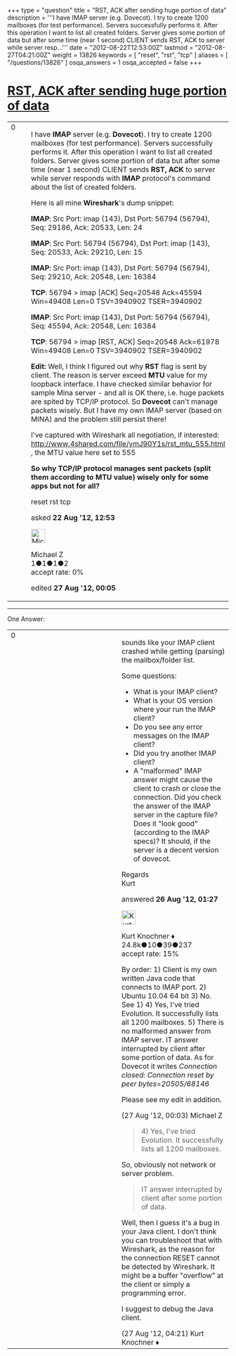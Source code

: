 +++
type = "question"
title = "RST, ACK after sending huge portion of data"
description = '''I have IMAP server (e.g. Dovecot). I try to create 1200 mailboxes (for test performance). Servers successfully performs it. After this operation I want to list all created folders. Server gives some portion of data but after some time (near 1 second) CLIENT sends RST, ACK to server while server resp...'''
date = "2012-08-22T12:53:00Z"
lastmod = "2012-08-27T04:21:00Z"
weight = 13826
keywords = [ "reset", "rst", "tcp" ]
aliases = [ "/questions/13826" ]
osqa_answers = 1
osqa_accepted = false
+++

<div class="headNormal">

# [RST, ACK after sending huge portion of data](/questions/13826/rst-ack-after-sending-huge-portion-of-data)

</div>

<div id="main-body">

<div id="askform">

<table id="question-table" style="width:100%;"><colgroup><col style="width: 50%" /><col style="width: 50%" /></colgroup><tbody><tr class="odd"><td style="width: 30px; vertical-align: top"><div class="vote-buttons"><span id="post-13826-upvote" class="ajax-command post-vote up" rel="nofollow" title="I like this post (click again to cancel)"> </span><div id="post-13826-score" class="post-score" title="current number of votes">0</div><span id="post-13826-downvote" class="ajax-command post-vote down" rel="nofollow" title="I dont like this post (click again to cancel)"> </span> <span id="favorite-mark" class="ajax-command favorite-mark" rel="nofollow" title="mark/unmark this question as favorite (click again to cancel)"> </span><div id="favorite-count" class="favorite-count"></div></div></td><td><div id="item-right"><div class="question-body"><p>I have <strong>IMAP</strong> server (e.g. <strong>Dovecot</strong>). I try to create 1200 mailboxes (for test performance). Servers successfully performs it. After this operation I want to list all created folders. Server gives some portion of data but after some time (near 1 second) CLIENT sends <strong>RST, ACK</strong> to server while server responds with <strong>IMAP</strong> protocol's command about the list of created folders.</p><p>Here is all mine <strong>Wireshark</strong>'s dump snippet:</p><p><strong>IMAP</strong>: Src Port: imap (143), Dst Port: 56794 (56794), Seq: 29186, Ack: 20533, Len: 24</p><p><strong>IMAP</strong>: Src Port: 56794 (56794), Dst Port: imap (143), Seq: 20533, Ack: 29210, Len: 15</p><p><strong>IMAP</strong>: Src Port: imap (143), Dst Port: 56794 (56794), Seq: 29210, Ack: 20548, Len: 16384</p><p><strong>TCP</strong>: 56794 &gt; imap [ACK] Seq=20548 Ack=45594 Win=49408 Len=0 TSV=3940902 TSER=3940902</p><p><strong>IMAP</strong>: Src Port: imap (143), Dst Port: 56794 (56794), Seq: 45594, Ack: 20548, Len: 16384</p><p><strong>TCP</strong>: 56794 &gt; imap [RST, ACK] Seq=20548 Ack=61978 Win=49408 Len=0 TSV=3940902 TSER=3940902</p><p><strong>Edit:</strong> Well, I think I figured out why <strong>RST</strong> flag is sent by client. The reason is server exceed <strong>MTU</strong> value for my loopback interface. I have checked similar behavior for sample Mina server - and all is OK there, i.e. huge packets are spited by TCP/IP protocol. So <strong>Dovecot</strong> can't manage packets wisely. But I have my own IMAP server (based on MINA) and the problem still persist there!</p><p>I've captured with Wireshark all negotiation, if interested: <a href="http://www.4shared.com/file/ymJ90Y1s/rst_mtu_555.html">http://www.4shared.com/file/ymJ90Y1s/rst_mtu_555.html</a> , the MTU value here set to 555</p><p><strong>So why TCP/IP protocol manages sent packets (split them according to MTU value) wisely only for some apps but not for all?</strong></p></div><div id="question-tags" class="tags-container tags"><span class="post-tag tag-link-reset" rel="tag" title="see questions tagged &#39;reset&#39;">reset</span> <span class="post-tag tag-link-rst" rel="tag" title="see questions tagged &#39;rst&#39;">rst</span> <span class="post-tag tag-link-tcp" rel="tag" title="see questions tagged &#39;tcp&#39;">tcp</span></div><div id="question-controls" class="post-controls"></div><div class="post-update-info-container"><div class="post-update-info post-update-info-user"><p>asked <strong>22 Aug '12, 12:53</strong></p><img src="https://secure.gravatar.com/avatar/3db629d9f410495f7e183245eb2b2395?s=32&amp;d=identicon&amp;r=g" class="gravatar" width="32" height="32" alt="Michael%20Z&#39;s gravatar image" /><p><span>Michael Z</span><br />
<span class="score" title="1 reputation points">1</span><span title="1 badges"><span class="badge1">●</span><span class="badgecount">1</span></span><span title="1 badges"><span class="silver">●</span><span class="badgecount">1</span></span><span title="2 badges"><span class="bronze">●</span><span class="badgecount">2</span></span><br />
<span class="accept_rate" title="Rate of the user&#39;s accepted answers">accept rate:</span> <span title="Michael Z has no accepted answers">0%</span></p></div><div class="post-update-info post-update-info-edited"><p><span> edited <strong>27 Aug '12, 00:05</strong> </span></p></div></div><div id="comments-container-13826" class="comments-container"></div><div id="comment-tools-13826" class="comment-tools"></div><div class="clear"></div><div id="comment-13826-form-container" class="comment-form-container"></div><div class="clear"></div></div></td></tr></tbody></table>

------------------------------------------------------------------------

<div class="tabBar">

<span id="sort-top"></span>

<div class="headQuestions">

One Answer:

</div>

</div>

<span id="13896"></span>

<div id="answer-container-13896" class="answer">

<table style="width:100%;"><colgroup><col style="width: 50%" /><col style="width: 50%" /></colgroup><tbody><tr class="odd"><td style="width: 30px; vertical-align: top"><div class="vote-buttons"><span id="post-13896-upvote" class="ajax-command post-vote up" rel="nofollow" title="I like this post (click again to cancel)"> </span><div id="post-13896-score" class="post-score" title="current number of votes">0</div><span id="post-13896-downvote" class="ajax-command post-vote down" rel="nofollow" title="I dont like this post (click again to cancel)"> </span></div></td><td><div class="item-right"><div class="answer-body"><p>sounds like your IMAP client crashed while getting (parsing) the mailbox/folder list.</p><p>Some questions:</p><ul><li>What is your IMAP client?</li><li>What is your OS version where your run the IMAP client?</li><li>Do you see any error messages on the IMAP client?</li><li>Did you try another IMAP client?</li><li>A "malformed" IMAP answer might cause the client to crash or close the connection. Did you check the answer of the IMAP server in the capture file? Does it "look good" (according to the IMAP specs)? It should, if the server is a decent version of dovecot.</li></ul><p>Regards<br />
Kurt</p></div><div class="answer-controls post-controls"></div><div class="post-update-info-container"><div class="post-update-info post-update-info-user"><p>answered <strong>26 Aug '12, 01:27</strong></p><img src="https://secure.gravatar.com/avatar/23b7bf5b13bc2c98b2e8aa9869ca5d75?s=32&amp;d=identicon&amp;r=g" class="gravatar" width="32" height="32" alt="Kurt%20Knochner&#39;s gravatar image" /><p><span>Kurt Knochner ♦</span><br />
<span class="score" title="24767 reputation points"><span>24.8k</span></span><span title="10 badges"><span class="badge1">●</span><span class="badgecount">10</span></span><span title="39 badges"><span class="silver">●</span><span class="badgecount">39</span></span><span title="237 badges"><span class="bronze">●</span><span class="badgecount">237</span></span><br />
<span class="accept_rate" title="Rate of the user&#39;s accepted answers">accept rate:</span> <span title="Kurt Knochner has 344 accepted answers">15%</span> </br></p></div></div><div id="comments-container-13896" class="comments-container"><span id="13905"></span><div id="comment-13905" class="comment"><div id="post-13905-score" class="comment-score"></div><div class="comment-text"><p>By order: 1) Client is my own written Java code that connects to IMAP port. 2) Ubuntu 10.04 64 bit 3) No. See 1) 4) Yes, I've tried Evolution. It successfully lists all 1200 mailboxes. 5) There is no malformed answer from IMAP server. IT answer interrupted by client after some portion of data. As for Dovecot it writes <em>Connection closed: Connection reset by peer bytes=20505/68146</em></p><p>Please see my edit in addition.</p></div><div id="comment-13905-info" class="comment-info"><span class="comment-age">(27 Aug '12, 00:03)</span> <span class="comment-user userinfo">Michael Z</span></div></div><span id="13910"></span><div id="comment-13910" class="comment"><div id="post-13910-score" class="comment-score"></div><div class="comment-text"><blockquote><p>4) Yes, I've tried Evolution. It successfully lists all 1200 mailboxes.</p></blockquote><p>So, obviously not network or server problem.</p><blockquote><p>IT answer interrupted by client after some portion of data.</p></blockquote><p>Well, then I guess it's a bug in your Java client. I don't think you can troubleshoot that with Wireshark, as the reason for the connection RESET cannot be detected by Wireshark. It might be a buffer "overflow" at the client or simply a programming error.</p><p>I suggest to debug the Java client.</p></div><div id="comment-13910-info" class="comment-info"><span class="comment-age">(27 Aug '12, 04:21)</span> <span class="comment-user userinfo">Kurt Knochner ♦</span></div></div></div><div id="comment-tools-13896" class="comment-tools"></div><div class="clear"></div><div id="comment-13896-form-container" class="comment-form-container"></div><div class="clear"></div></div></td></tr></tbody></table>

</div>

<div class="paginator-container-left">

</div>

</div>

</div>

